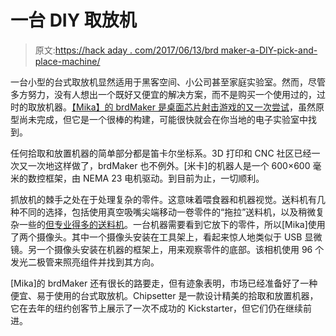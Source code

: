 # 一台 DIY 取放机

> 原文:[https://hack aday . com/2017/06/13/brd maker-a-DIY-pick-and-place-machine/](https://hackaday.com/2017/06/13/brdmaker-a-diy-pick-and-place-machine/)

一台小型的台式取放机显然适用于黑客空间、小公司甚至家庭实验室。然而，尽管多方努力，没有人想出一个既好又便宜的解决方案，而不是购买一个使用过的，过时的取放机器。[【Mika】的 brdMaker 是桌面芯片射击游戏的又一次尝试](https://hackaday.io/project/22033-brdmaker)，虽然原型尚未完成，但它是一个很棒的构建，可能很快就会在你当地的电子实验室中找到。

任何拾取和放置机器的简单部分都是笛卡尔坐标系。3D 打印和 CNC 社区已经一次又一次地这样做了，brdMaker 也不例外。[米卡]的机器人是一个 600×600 毫米的数控框架，由 NEMA 23 电机驱动。到目前为止，一切顺利。

抓放机的棘手之处在于处理复杂的零件。这意味着喂食器和机器视觉。送料机有几种不同的选择，包括使用真空吸嘴尖端移动一卷零件的“拖拉”送料机，以及稍微复杂一些的[但专业得多的送料机](https://hackaday.io/project/22033-brdmaker/log/59967-motor-feeders)。一台机器需要看到它放下的零件，所以[Mika]使用了两个摄像头。其中一个摄像头安装在工具架上，看起来惊人地类似于 USB 显微镜。另一个摄像头安装在机器的框架上，用来观察零件的底部。该相机使用 96 个发光二极管来照亮组件并找到其方向。

[Mika]的 brdMaker 还有很长的路要走，但有迹象表明，市场已经准备好了一种便宜、易于使用的台式取放机。Chipsetter 是一款设计精美的拾取和放置机器，它在去年的纽约创客节上展示了一次不成功的 Kickstarter，但它们仍在继续前进。